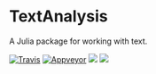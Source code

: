 
TextAnalysis
============

A Julia package for working with text.

[![Travis](https://travis-ci.org/JuliaText/TextAnalysis.jl.svg?branch=master)](https://travis-ci.org/JuliaText/TextAnalysis.jl)
[![Appveyor](https://ci.appveyor.com/api/projects/status/aviks/textanalysis-jl?svg=true)](https://ci.appveyor.com/project/aviks/textanalysis-jl)
[![](https://img.shields.io/badge/docs-stable-blue.svg)](https://juliatext.github.io/TextAnalysis.jl/stable)
[![](https://img.shields.io/badge/docs-dev-blue.svg)](https://juliatext.github.io/TextAnalysis.jl/dev)
